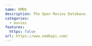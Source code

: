 ```yaml
---
name: OMDb
description: The Open Movies Database.
categories:
  - movies
features:
  https: false
url: https://www.omdbapi.com/
---
```

